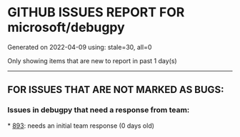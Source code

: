 
# GITHUB ISSUES REPORT FOR microsoft/debugpy


Generated on 2022-04-09 using: stale=30, all=0


Only showing items that are new to report in past 1 day(s)


---

## FOR ISSUES THAT ARE NOT MARKED AS BUGS:


### Issues in debugpy that need a response from team:


\* [893](https://github.com/microsoft/debugpy/issues/893 "Make errors in conditional breakpoints more clear in logs"): needs an initial team response (0 days old)
